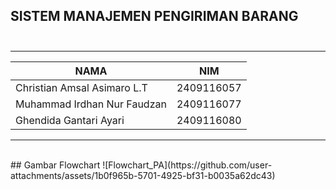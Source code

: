 ## SISTEM MANAJEMEN PENGIRIMAN BARANG <br><br>

--------------------------------------------
|          NAMA               |    NIM     | 
|-----------------------------|------------|            
| Christian Amsal Asimaro L.T | 2409116057 | 
| Muhammad Irdhan Nur Faudzan | 2409116077 | 
| Ghendida Gantari Ayari      | 2409116080 |
--------------------------------------------
<br>
## Gambar Flowchart
![Flowchart_PA](https://github.com/user-attachments/assets/1b0f965b-5701-4925-bf31-b0035a62dc43)
<br>


